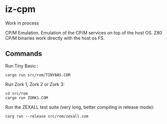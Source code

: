 # iz-cpm
Work in process

CP/M Emulation. Emulation of the CP/M services on top of the host OS. Z80 CP/M binaries work directly with the host os FS.

## Commands


Run Tiny Basic :
```
cargo run src/rom/TINYBAS.COM
```

Run Zork 1, Zork 2 or Zork 3:
```
cd src/rom
cargo run ZORK1.COM
```

Run the ZEXALL test suite (very long, better compiling in release mode):
```
carg run --release src/rom/zexall.com
```

